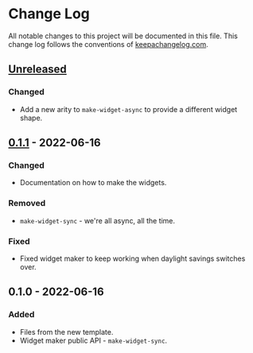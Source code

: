 # Change Log
All notable changes to this project will be documented in this file. This change log follows the conventions of [keepachangelog.com](http://keepachangelog.com/).

## [Unreleased]
### Changed
- Add a new arity to `make-widget-async` to provide a different widget shape.

## [0.1.1] - 2022-06-16
### Changed
- Documentation on how to make the widgets.

### Removed
- `make-widget-sync` - we're all async, all the time.

### Fixed
- Fixed widget maker to keep working when daylight savings switches over.

## 0.1.0 - 2022-06-16
### Added
- Files from the new template.
- Widget maker public API - `make-widget-sync`.

[Unreleased]: https://sourcehost.site/your-name/example-clojure-app/compare/0.1.1...HEAD
[0.1.1]: https://sourcehost.site/your-name/example-clojure-app/compare/0.1.0...0.1.1

